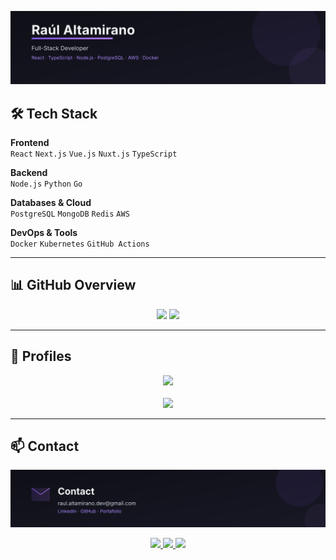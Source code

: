 <p align="center">
  <img src="./banner.svg" alt="Raúl Altamirano — Full-Stack Developer" />
</p>

## 🛠 Tech Stack  

**Frontend**  
`React` `Next.js` `Vue.js` `Nuxt.js` `TypeScript`  

**Backend**  
`Node.js` `Python` `Go`  

**Databases & Cloud**  
`PostgreSQL` `MongoDB` `Redis` `AWS`  

**DevOps & Tools**  
`Docker` `Kubernetes` `GitHub Actions`  

---

## 📊 GitHub Overview  

<div align="center">

<img height="150em" src="https://github-readme-stats.vercel.app/api?username=RaulAltamirano&show_icons=true&theme=tokyonight&hide_border=true"/>  
<img height="150em" src="https://github-readme-stats.vercel.app/api/top-langs/?username=RaulAltamirano&layout=compact&theme=tokyonight&hide_border=true"/>  

</div>

---

## 🔗 Profiles  

<div align="center">

<a href="https://www.codewars.com/users/lPacman">
  <img src="https://www.codewars.com/users/lPacman/badges/large" />
</a>
<br/><br/>
<a href="https://leetcode.com/RaulAltamirano">
  <img src="https://img.shields.io/badge/LeetCode-FFA116?style=for-the-badge&logo=leetcode&logoColor=white" />
</a>

</div>

---

## 📫 Contact  

<p align="center">
  <img src="./contact.svg" alt="Sección Contacto — Raúl Altamirano" />
</p>

<div align="center" style="margin-top: 12px;">
<a href="https://www.linkedin.com/in/raúl-altamirano-lozano-954281247/">
  <img src="https://img.shields.io/badge/LinkedIn-0077B5?style=for-the-badge&logo=linkedin&logoColor=white" />
</a>
<a href="mailto:altamirano.developer@gmail.com">
  <img src="https://img.shields.io/badge/Email-D14836?style=for-the-badge&logo=gmail&logoColor=white" />
</a>
<a href="https://github.com/RaulAltamirano/my-portfolio">
  <img src="https://img.shields.io/badge/Portfolio-4285F4?style=for-the-badge&logo=google-chrome&logoColor=white" />
</a>
</div>
